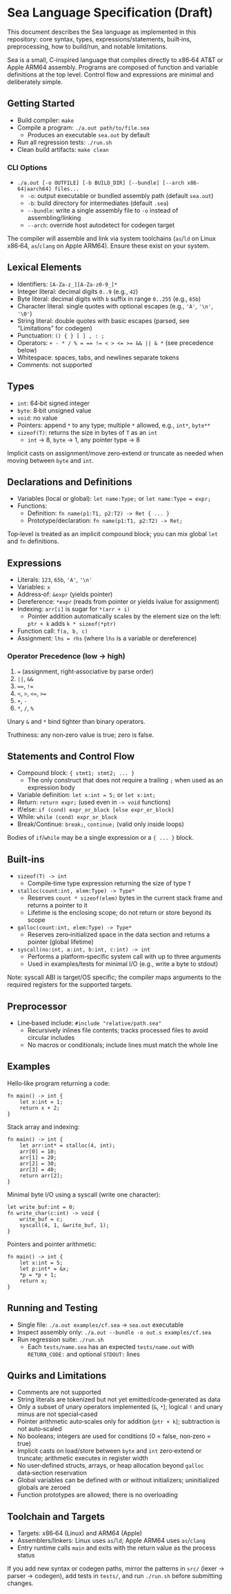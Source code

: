 # Sea Language Specification (Draft)

This document describes the Sea language as implemented in this repository: core syntax, types, expressions/statements, built‑ins, preprocessing, how to build/run, and notable limitations.

Sea is a small, C‑inspired language that compiles directly to x86‑64 AT&T or Apple ARM64 assembly. Programs are composed of function and variable definitions at the top level. Control flow and expressions are minimal and deliberately simple.

## Getting Started

- Build compiler: `make`
- Compile a program: `./a.out path/to/file.sea`
  - Produces an executable `sea.out` by default
- Run all regression tests: `./run.sh`
- Clean build artifacts: `make clean`

### CLI Options

- `./a.out [-o OUTFILE] [-b BUILD_DIR] [--bundle] [--arch x86-64|aarch64] files...`
  - `-o`: output executable or bundled assembly path (default `sea.out`)
  - `-b`: build directory for intermediates (default `.sea`)
  - `--bundle`: write a single assembly file to `-o` instead of assembling/linking
  - `--arch`: override host autodetect for codegen target

The compiler will assemble and link via system toolchains (`as`/`ld` on Linux x86‑64, `as`/`clang` on Apple ARM64). Ensure these exist on your system.

## Lexical Elements

- Identifiers: `[A-Za-z_][A-Za-z0-9_]*`
- Integer literal: decimal digits `0..9` (e.g., `42`)
- Byte literal: decimal digits with `b` suffix in range `0..255` (e.g., `65b`)
- Character literal: single quotes with optional escapes (e.g., `'A'`, `'\n'`, `'\0'`)
- String literal: double quotes with basic escapes (parsed, see “Limitations” for codegen)
- Punctuation: `() { } [ ] , : ;`
- Operators: `+ - * / % = == != < > <= >= && || & *` (see precedence below)
- Whitespace: spaces, tabs, and newlines separate tokens
- Comments: not supported

## Types

- `int`: 64‑bit signed integer
- `byte`: 8‑bit unsigned value
- `void`: no value
- Pointers: append `*` to any type; multiple `*` allowed, e.g., `int*`, `byte**`
- `sizeof(T)`: returns the size in bytes of `T` as an `int`
  - `int` → 8, `byte` → 1, any pointer type → 8

Implicit casts on assignment/move zero‑extend or truncate as needed when moving between `byte` and `int`.

## Declarations and Definitions

- Variables (local or global): `let name:Type;` or `let name:Type = expr;`
- Functions:
  - Definition: `fn name(p1:T1, p2:T2) -> Ret { ... }`
  - Prototype/declaration: `fn name(p1:T1, p2:T2) -> Ret;`

Top‑level is treated as an implicit compound block; you can mix global `let` and `fn` definitions.

## Expressions

- Literals: `123`, `65b`, `'A'`, `'\n'`
- Variables: `x`
- Address‑of: `&expr` (yields pointer)
- Dereference: `*expr` (reads from pointer or yields lvalue for assignment)
- Indexing: `arr[i]` is sugar for `*(arr + i)`
  - Pointer addition automatically scales by the element size on the left: `ptr + k` adds `k * sizeof(*ptr)`
- Function call: `f(a, b, c)`
- Assignment: `lhs = rhs` (where `lhs` is a variable or dereference)

### Operator Precedence (low → high)

1. `=` (assignment, right‑associative by parse order)
2. `||`, `&&`
3. `==`, `!=`
4. `<`, `>`, `<=`, `>=`
5. `+`, `-`
6. `*`, `/`, `%`

Unary `&` and `*` bind tighter than binary operators.

Truthiness: any non‑zero value is true; zero is false.

## Statements and Control Flow

- Compound block: `{ stmt1; stmt2; ... }`
  - The only construct that does not require a trailing `;` when used as an expression body
- Variable definition: `let x:int = 5;` or `let x:int;`
- Return: `return expr;` (used even in `-> void` functions)
- If/else: `if (cond) expr_or_block [else expr_or_block]`
- While: `while (cond) expr_or_block`
- Break/Continue: `break;`, `continue;` (valid only inside loops)

Bodies of `if`/`while` may be a single expression or a `{ ... }` block.

## Built‑ins

- `sizeof(T) -> int`
  - Compile‑time type expression returning the size of type `T`
- `stalloc(count:int, elem:Type) -> Type*`
  - Reserves `count * sizeof(elem)` bytes in the current stack frame and returns a pointer to it
  - Lifetime is the enclosing scope; do not return or store beyond its scope
- `galloc(count:int, elem:Type) -> Type*`
  - Reserves zero‑initialized space in the data section and returns a pointer (global lifetime)
- `syscall(no:int, a:int, b:int, c:int) -> int`
  - Performs a platform‑specific system call with up to three arguments
  - Used in examples/tests for minimal I/O (e.g., write a byte to stdout)

Note: syscall ABI is target/OS specific; the compiler maps arguments to the required registers for the supported targets.

## Preprocessor

- Line‑based include: `#include "relative/path.sea"`
  - Recursively inlines file contents; tracks processed files to avoid circular includes
  - No macros or conditionals; include lines must match the whole line

## Examples

Hello‑like program returning a code:

```sea
fn main() -> int {
    let x:int = 1;
    return x + 2;
}
```

Stack array and indexing:

```sea
fn main() -> int {
    let arr:int* = stalloc(4, int);
    arr[0] = 10;
    arr[1] = 20;
    arr[2] = 30;
    arr[3] = 40;
    return arr[2];
}
```

Minimal byte I/O using a syscall (write one character):

```sea
let write_buf:int = 0;
fn write_char(c:int) -> void {
    write_buf = c;
    syscall(4, 1, &write_buf, 1);
}
```

Pointers and pointer arithmetic:

```sea
fn main() -> int {
    let x:int = 5;
    let p:int* = &x;
    *p = *p + 1;
    return x;
}
```

## Running and Testing

- Single file: `./a.out examples/cf.sea` → `sea.out` executable
- Inspect assembly only: `./a.out --bundle -o out.s examples/cf.sea`
- Run regression suite: `./run.sh`
  - Each `tests/name.sea` has an expected `tests/name.out` with `RETURN_CODE:` and optional `STDOUT:` lines

## Quirks and Limitations

- Comments are not supported
- String literals are tokenized but not yet emitted/code‑generated as data
- Only a subset of unary operators implemented (`&`, `*`); logical `!` and unary minus are not special‑cased
- Pointer arithmetic auto‑scales only for addition (`ptr + k`); subtraction is not auto‑scaled
- No booleans; integers are used for conditions (0 = false, non‑zero = true)
- Implicit casts on load/store between `byte` and `int` zero‑extend or truncate; arithmetic executes in register width
- No user‑defined structs, arrays, or heap allocation beyond `galloc` data‑section reservation
- Global variables can be defined with or without initializers; uninitialized globals are zeroed
- Function prototypes are allowed; there is no overloading

## Toolchain and Targets

- Targets: x86‑64 (Linux) and ARM64 (Apple)
- Assemblers/linkers: Linux uses `as`/`ld`; Apple ARM64 uses `as`/`clang`
- Entry runtime calls `main` and exits with the return value as the process status

If you add new syntax or codegen paths, mirror the patterns in `src/` (lexer → parser → codegen), add tests in `tests/`, and run `./run.sh` before submitting changes.
